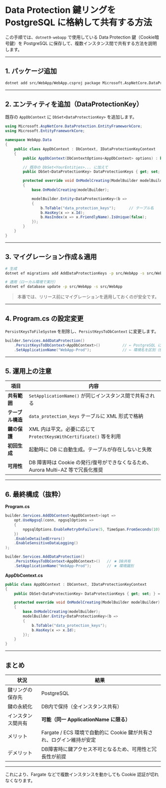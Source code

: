 # Data Protection 鍵リングを PostgreSQL に格納して共有する方法

この手順では、`dotnet9-webapp` で使用している Data Protection 鍵（Cookie暗号鍵）を
PostgreSQL に保存して、複数インスタンス間で共有する方法を説明します。

---

## 1. パッケージ追加

```bash
dotnet add src/WebApp/WebApp.csproj package Microsoft.AspNetCore.DataProtection.EntityFrameworkCore
```

---

## 2. エンティティを追加（DataProtectionKey）

既存の `AppDbContext` に `DbSet<DataProtectionKey>` を追加します。

```csharp
using Microsoft.AspNetCore.DataProtection.EntityFrameworkCore;
using Microsoft.EntityFrameworkCore;

namespace WebApp.Data
{
    public class AppDbContext : DbContext, IDataProtectionKeyContext
    {
        public AppDbContext(DbContextOptions<AppDbContext> options) : base(options) {}

        // 既存の DbSet<YourEntities>... に加えて
        public DbSet<DataProtectionKey> DataProtectionKeys { get; set; } = default!;

        protected override void OnModelCreating(ModelBuilder modelBuilder)
        {
            base.OnModelCreating(modelBuilder);

            modelBuilder.Entity<DataProtectionKey>(b =>
            {
                b.ToTable("data_protection_keys");      // テーブル名
                b.HasKey(x => x.Id);
                b.HasIndex(x => x.FriendlyName).IsUnique(false);
            });
        }
    }
}
```

---

## 3. マイグレーション作成＆適用

```bash
# 生成
dotnet ef migrations add AddDataProtectionKeys -p src/WebApp -s src/WebApp

# 適用（ローカル環境で実行）
dotnet ef database update -p src/WebApp -s src/WebApp
```

> 本番では、リリース前にマイグレーションを適用しておくのが安全です。

---

## 4. Program.cs の設定変更

`PersistKeysToFileSystem` を削除し、`PersistKeysToDbContext` に変更します。

```csharp
builder.Services.AddDataProtection()
    .PersistKeysToDbContext<AppDbContext>()          // ← PostgreSQL に保存
    .SetApplicationName("WebApp-Prod");              // ← 環境名を区別（例：WebApp-Stg, WebApp-Prod）
```

---

## 5. 運用上の注意

| 項目 | 内容 |
|------|------|
| **共有範囲** | `SetApplicationName()` が同じインスタンス間で共有される |
| **テーブル構造** | `data_protection_keys` テーブルに XML 形式で格納 |
| **鍵の保護** | XML 内は平文。必要に応じて `ProtectKeysWithCertificate()` 等を利用 |
| **初回生成** | 起動時に DB に自動生成。テーブルが存在しないと失敗 |
| **可用性** | DB 障害時は Cookie の発行/復号ができなくなるため、Aurora Multi-AZ 等で冗長化推奨 |

---

## 6. 最終構成（抜粋）

**Program.cs**
```csharp
builder.Services.AddDbContext<AppDbContext>(opt =>
    opt.UseNpgsql(conn, npgsqlOptions =>
    {
        npgsqlOptions.EnableRetryOnFailure(5, TimeSpan.FromSeconds(10), null);
    })
    .EnableDetailedErrors()
    .EnableSensitiveDataLogging()
);

builder.Services.AddDataProtection()
    .PersistKeysToDbContext<AppDbContext>()   // ★ DB共有
    .SetApplicationName("WebApp-Prod");       // ★ 環境識別
```

**AppDbContext.cs**
```csharp
public class AppDbContext : DbContext, IDataProtectionKeyContext
{
    public DbSet<DataProtectionKey> DataProtectionKeys { get; set; } = default!;

    protected override void OnModelCreating(ModelBuilder modelBuilder)
    {
        base.OnModelCreating(modelBuilder);
        modelBuilder.Entity<DataProtectionKey>(b =>
        {
            b.ToTable("data_protection_keys");
            b.HasKey(x => x.Id);
        });
    }
}
```

---

## まとめ

| 状況 | 結果 |
|------|------|
| 鍵リングの保存先 | PostgreSQL |
| 鍵の永続化 | DB内で保持（全インスタンス共有） |
| インスタンス間共有 | **可能（同一 ApplicationName に限る）** |
| メリット | Fargate / ECS 環境で自動的に Cookie 鍵が共有され、ログイン維持が安定 |
| デメリット | DB障害時に鍵アクセス不可となるため、可用性と冗長性が前提 |

---

これにより、Fargate などで複数インスタンスを動かしても Cookie 認証が切れなくなります。
